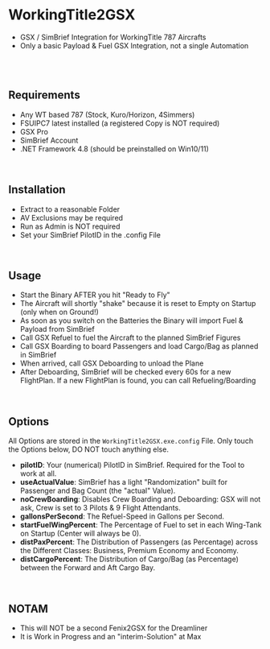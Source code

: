 # WorkingTitle2GSX

- GSX / SimBrief Integration for WorkingTitle 787 Aircrafts
- Only a basic Payload & Fuel GSX Integration, not a single Automation

<br/><br/>

## Requirements

- Any WT based 787 (Stock, Kuro/Horizon, 4Simmers)
- FSUIPC7 latest installed (a registered Copy is NOT required)
- GSX Pro
- SimBrief Account
- .NET Framework 4.8 (should be preinstalled on Win10/11)

<br/>

## Installation

- Extract to a reasonable Folder
- AV Exclusions may be required
- Run as Admin is NOT required
- Set your SimBrief PilotID in the .config File

<br/>

## Usage

- Start the Binary AFTER you hit "Ready to Fly"
- The Aircraft will shortly "shake" because it is reset to Empty on Startup (only when on Ground!)
- As soon as you switch on the Batteries the Binary will import Fuel & Payload from SimBrief
- Call GSX Refuel to fuel the Aircraft to the planned SimBrief Figures
- Call GSX Boarding to board Passengers and load Cargo/Bag as planned in SimBrief
- When arrived, call GSX Deboarding to unload the Plane
- After Deboarding, SimBrief will be checked every 60s for a new FlightPlan. If a new FlightPlan is found, you can call Refueling/Boarding

<br/>

## Options

All Options are stored in the `WorkingTitle2GSX.exe.config` File. Only touch the Options below, DO NOT touch anything else.

- **pilotID**: Your (numerical) PilotID in SimBrief. Required for the Tool to work at all.
- **useActualValue**: SimBrief has a light "Randomization" built for Passenger and Bag Count (the "actual" Value).
- **noCrewBoarding**: Disables Crew Boarding and Deboarding: GSX will not ask, Crew is set to 3 Pilots & 9 Flight Attendants.
- **gallonsPerSecond**: The Refuel-Speed in Gallons per Second.
- **startFuelWingPercent**: The Percentage of Fuel to set in each Wing-Tank on Startup (Center will always be 0).
- **distPaxPercent**: The Distribution of Passengers (as Percentage) across the Different Classes: Business, Premium Economy and Economy.
- **distCargoPercent**: The Distribution of Cargo/Bag (as Percentage) between the Forward and Aft Cargo Bay. 

<br/>

## NOTAM

- This will NOT be a second Fenix2GSX for the Dreamliner
- It is Work in Progress and an "interim-Solution" at Max